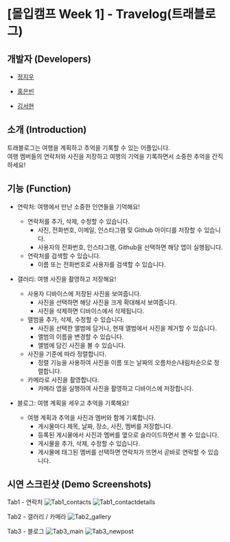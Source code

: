 # [몰입캠프 Week 1] - Travelog(트래블로그)

## 개발자 (Developers)

- [정지우](https://github.com/jiwoojeong17)
  
- [홍은빈](https://github.com/pancakesontuesday)
  
- [김서현](https://github.com/frica12)

## 소개 (Introduction)

트래블로그는 여행을 계획하고 추억을 기록할 수 있는 어플입니다.   
여행 멤버들의 연락처와 사진을 저장하고 여행의 기억을 기록하면서 소중한 추억을 간직하세요!

## 기능 (Function)

- 연락처: 여행에서 만난 소중한 인연들을 기억해요!
  - 연락처를 추가, 삭제, 수정할 수 있습니다.
    - 사진, 전화번호, 이메일, 인스타그램 및 Github 아이디를 저장할 수 있습니다.
    - 사용자의 전화번호, 인스타그램, Github을 선택하면 해당 앱이 실행됩니다.
  - 연락처를 검색할 수 있습니다.
    - 이름 또는 전화번호로 사용자를 검색할 수 있습니다.
  
- 갤러리: 여행 사진을 촬영하고 저장해요!
  - 사용자 디바이스에 저장된 사진을 보여줍니다.
    - 사진을 선택하면 해당 사진을 크게 확대해서 보여줍니다.
    - 사진을 삭제하면 디바이스에서 삭제됩니다.
  - 앨범을 추가, 삭제, 수정할 수 있습니다.
    - 사진을 선택한 앨범에 담거나, 현재 앨범에서 사진을 제거할 수 있습니다.
    - 앨범의 이름을 변경할 수 있습니다.
    - 앨범에 담긴 사진을 볼 수 있습니다.
  - 사진을 기준에 따라 정렬합니다.
    - 정렬 기능을 사용하여 사진을 이름 또는 날짜의 오름차순/내림차순으로 정렬합니다.
  - 카메라로 사진을 촬영합니다.
    - 카메라 앱을 실행하여 사진을 촬영하고 디바이스에 저장합니다.

- 블로그: 여행 계획을 세우고 추억을 기록해요!
  - 여행 계획과 추억을 사진과 멤버와 함께 기록합니다.
    - 게시물마다 제목, 날짜, 장소, 사진, 멤버를 저장합니다.
    - 등록된 게시물에서 사진과 멤버를 옆으로 슬라이드하면서 볼 수 있습니다.
    - 게시물을 추가, 삭제, 수정할 수 있습니다.
    - 게시물에 태그된 멤버를 선택하면 연락처가 뜨면서 곧바로 연락할 수 있습니다.

## 시연 스크린샷 (Demo Screenshots)

Tab1 - 연락처
![Tab1_contacts](https://github.com/2023MadCamp-Week1/Week1_App/assets/39610886/0330e8de-7002-40e4-9e96-1ed333bf2b1c?raw=true&s=500)
![Tab1_contactdetails](https://github.com/2023MadCamp-Week1/Week1_App/assets/39610886/d2357a7f-b4fe-4cdc-a041-456520012919?raw=true&s=500)

Tab2 - 갤러리 / 카메라
![Tab2_gallery](https://github.com/2023MadCamp-Week1/Week1_App/assets/39610886/6932978a-3dc2-4ec2-8d26-41eea56ba38e?raw=true&s=500)

Tab3 - 블로그
![Tab3_main](https://github.com/2023MadCamp-Week1/Week1_App/assets/39610886/177ec492-9e4a-4c71-9ca8-4f2c5feadd02?raw=true&s=500)
![Tab3_newpost](https://github.com/2023MadCamp-Week1/Week1_App/assets/39610886/79a11dd0-cf64-4e3b-8f2a-f227376b8c32?raw=true&s=500)
